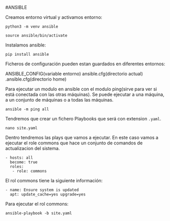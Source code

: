 #ANSIBLE

Creamos entorno virtual y activamos entorno:

~~~
python3 -m venv ansible

source ansible/bin/activate
~~~

Instalamos ansible:

~~~
pip install ansible
~~~

Ficheros de configuración pueden estan guardados en diferentes entornos:

ANSIBLE_CONFIG(variable entorno)
ansible.cfg(directorio actual)
.ansible.cfg(directorio home)

Para ejecutar un modulo en ansible con el modulo ping(sirve para ver si está conectada con las otras máquinas). Se puede ejecutar a una máquina, a un conjunto de máquinas o a todas las máquinas.

~~~
ansible -m ping all
~~~

Tendremos que crear un fichero Playbooks que será con extension `.yaml`.

~~~
nano site.yaml
~~~

Dentro tendremos las plays que vamos a ejecutar. En este caso vamos a ejecutar el role commons que hace un conjunto de comandos de actualizacion del sistema.

~~~
- hosts: all
  become: true
  roles:
   - role: commons
~~~

El rol commons tiene la siguiente información:

~~~
- name: Ensure system is updated
  apt: update_cache=yes upgrade=yes
~~~

Para ejecutar el rol commons:

~~~
ansible-playbook -b site.yaml
~~~